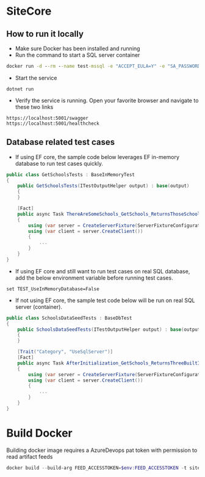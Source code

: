 # SiteCore

## How to run it locally
* Make sure Docker has been installed and running
* Run the command to start a SQL server container
```cmd
docker run -d --rm --name test-mssql -e "ACCEPT_EULA=Y" -e "SA_PASSWORD=Password01!" -p 61234:1433 mcr.microsoft.com/mssql/server:2017-latest
```
* Start the service
```
dotnet run
```
* Verify the service is running. Open your favorite browser and navigate to these two links
```
https://localhost:5001/swagger
https://localhost:5001/healthcheck
```


## Database related test cases

* If using EF core, the sample code below leverages EF in-memory database to run test cases quickly.

``` csharp
public class GetSchoolsTests : BaseInMemoryTest
{
    public GetSchoolsTests(ITestOutputHelper output) : base(output)
    {
    }

    [Fact]
    public async Task ThereAreSomeSchools_GetSchools_ReturnsThoseSchools()
    {
        using (var server = CreateServerFixture(ServerFixtureConfigurations.InMemoryDb))
        using (var client = server.CreateClient())
        {
            ...
        }
    }
}
```

* If using EF core and still want to run test cases on real SQL database, add the below environment variable before running test cases.

```
set TEST_UseInMemoryDatabase=False
```

* If not using EF core, the sample test code below will be run on real SQL server (container).

``` csharp
public class SchoolsDataSeedTests : BaseDbTest
{
    public SchoolsDataSeedTests(ITestOutputHelper output) : base(output)
    {
    }

    [Trait("Category", "UseSqlServer")]
    [Fact]
    public async Task AfterInitialization_GetSchools_ReturnsThreeBuiltInSchools()
    {
        using (var server = CreateServerFixture(ServerFixtureConfigurations.SqlServer))
        using (var client = server.CreateClient())
        {
            ...
        }
    }
}
```


# Build Docker
Building docker image requires a AzureDevops pat token with permission to read artifact feeds

```powershell
docker build --build-arg FEED_ACCESSTOKEN=$env:FEED_ACCESSTOKEN -t sitecore:latest -f .\src\SiteCore\Dockerfile.local .
```